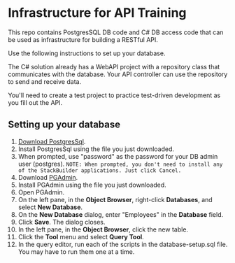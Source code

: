 # Infrastructure for API Training
This repo contains PostgresSQL DB code and C# DB access code that can be used as infrastructure for building a RESTful API. 

Use the following instructions to set up your database.

The C# solution already has a WebAPI project with a repository class that communicates with the database. Your API controller can use the repository to send and receive data.

You'll need to create a test project to practice test-driven development as you fill out the API.

## Setting up your database
1. [Download PostgresSql](https://www.enterprisedb.com/downloads/postgres-postgresql-downloads).
2. Install PostgresSql using the file you just downloaded.
3. When prompted, use "password" as the password for your DB admin user (postgres).
`NOTE: When prompted, you don't need to install any of the StackBuilder applications. Just click Cancel.`
4. Download [PGAdmin](https://www.pgadmin.org/download/pgadmin-4-windows/).
5. Install PGAdmin using the file you just downloaded.
6. Open PGAdmin.
7. On the left pane, in the __Object Browser__, right-click __Databases__, and select __New Database__.
8. On the __New Database__ dialog, enter "Employees" in the __Database__ field.
9. Click __Save__. The dialog closes.
10. In the left pane, in the __Object Browser__, click the new table.
11. Click the __Tool__ menu and select __Query Tool__.
12. In the query editor, run each of the scripts in the database-setup.sql file. You may have to run them one at a time.
